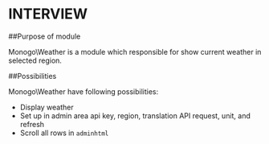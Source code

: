 # INTERVIEW
##Purpose of module

Monogo\Weather is a module which responsible for show current weather in selected region.

##Possibilities

Monogo\Weather have following possibilities:
* Display weather
* Set up in admin area api key, region, translation API request, unit, and refresh
* Scroll all rows in `adminhtml`

 

